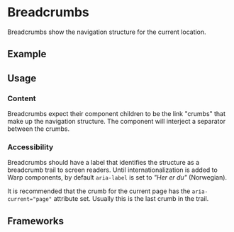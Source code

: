 <script setup>
  import Vue from './vue.md';
  import Elements from './elements.md';
  import React from './react.md';
</script>

# Breadcrumbs

Breadcrumbs show the navigation structure for the current location.

<components-status react='released' vue='released' elements='released' />

## Example

<theme-switcher />

<breadcrumbs-example />

## Usage

### Content
Breadcrumbs expect their component children to be the link "crumbs" that make up
the navigation structure. The component will interject a separator between the
crumbs.

<component-design-guidelines name="Warp - Components / Button" link="https://www.figma.com/file/8P1JQsd82b93gQ6K3igO2p/Warp---Components?type=design&node-id=303-19039&mode=design&t=zUBVst8JZi0AR66n-0" />

### Accessibility
Breadcrumbs should have a label that identifies the structure as a breadcrumb
trail to screen readers. Until internationalization is added to Warp components, by default `aria-label` is set to <em>"Her er du"</em> (Norwegian).

It is recommended that the crumb for the current page has the
`aria-current="page"` attribute set. Usually this is the last crumb in the
trail.

<component-questions />

## Frameworks

<tabs-content> 
  <template #react>
   <react />
  </template>
  <template #vue>
    <vue />
  </template>
  <template #elements>
    <elements />
  </template>
</tabs-content>
